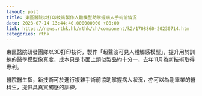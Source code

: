 ```yaml
---
layout: post
title: 東區醫院以打印技術製作人體模型助掌握病人手術前情況
date: 2023-07-14 13:44:40.000000000 +08:00
link: https://news.rthk.hk/rthk/ch/component/k2/1708860-20230714.htm
categories: rthk
---
```


東區醫院研發團隊以3D打印技術，製作「超聲波可見人體觸感模型」，提升用於訓練的醫學模型像真度，成本只是市面上類似製品約十分一，去年11月為新技術取得專利。

醫院醫生指，新技術可於進行複雜手術前協助掌握病人狀況，亦可以為剛畢業的醫科生，提供具真實觸感的訓練。
